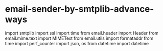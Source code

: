 # email-sender-by-smtplib-advance-ways
import smtplib import ssl import time from email.header import Header from email.mime.text import MIMEText from email.utils import formataddr from time import perf_counter import json, os from datetime import datetime
